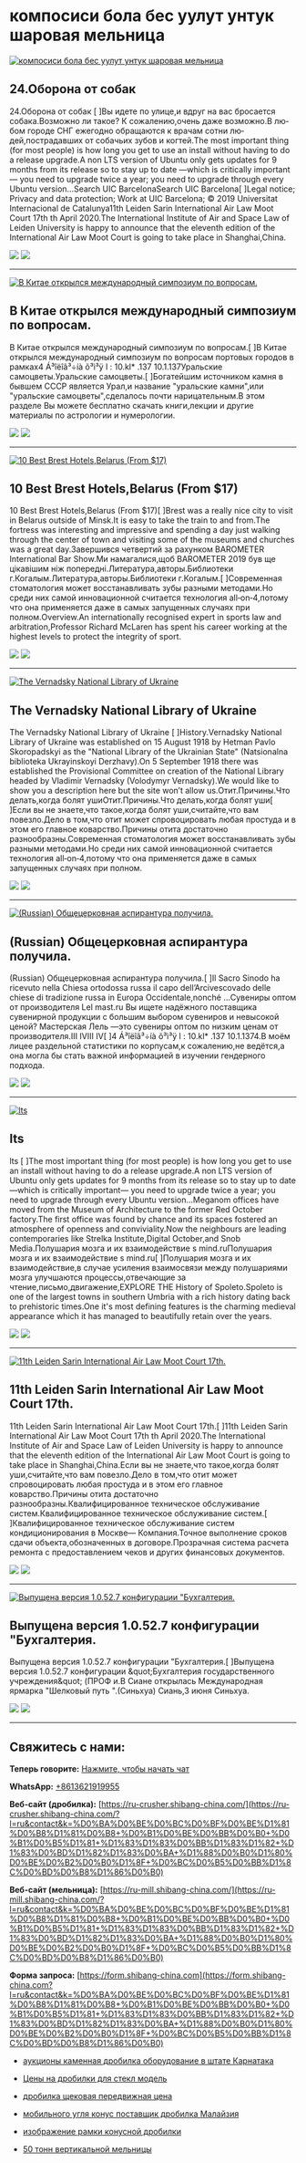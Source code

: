 # компосиси бола бес уулут унтук шаровая мельница

<a href="https://swt.shibang-china.com/?l=ru&img&k=%D0%BA%D0%BE%D0%BC%D0%BF%D0%BE%D1%81%D0%B8%D1%81%D0%B8+%D0%B1%D0%BE%D0%BB%D0%B0+%D0%B1%D0%B5%D1%81+%D1%83%D1%83%D0%BB%D1%83%D1%82+%D1%83%D0%BD%D1%82%D1%83%D0%BA+%D1%88%D0%B0%D1%80%D0%BE%D0%B2%D0%B0%D1%8F+%D0%BC%D0%B5%D0%BB%D1%8C%D0%BD%D0%B8%D1%86%D0%B0" target="_blank">![компосиси бола бес уулут унтук шаровая мельница](http://static.shibang-china.com/all-800x300/810.jpg)</a>

## 24.Оборона от собак
24.Оборона от собак [ ]Вы идете по улице,и вдруг на вас бросается собака.Воз&#173;можно ли такое? К сожалению,очень даже возможно.В лю&#173;бом городе СНГ ежегодно обращаются к врачам сотни лю&#173;дей,пострадавших от собачьих зубов и когтей.The most important thing (for most people) is how long you get to use an install without having to do a release upgrade.A non LTS version of Ubuntu only gets updates for 9 months from its release so to stay up to date —which is critically important— you need to upgrade twice a year; you need to upgrade through every Ubuntu version…Search UIC BarcelonaSearch UIC Barcelona[ ]Legal notice; Privacy and data protection; Work at UIC Barcelona; &#169; 2019 Universitat Internacional de Catalunya11th Leiden Sarin International Air Law Moot Court 17th th April 2020.The International Institute of Air and Space Law of Leiden University is happy to announce that the eleventh edition of the International Air Law Moot Court is going to take place in Shanghai,China.


<a href="https://whatsapp.shibangsoft.com/WhatsApp.php" target="_blank" title="WhatsApp">![](http://static.shibang-china.com/icon/whatsapp.png)</a> <a href="https://swt.shibang-china.com/?l=ru&icon&k=%D0%BA%D0%BE%D0%BC%D0%BF%D0%BE%D1%81%D0%B8%D1%81%D0%B8+%D0%B1%D0%BE%D0%BB%D0%B0+%D0%B1%D0%B5%D1%81+%D1%83%D1%83%D0%BB%D1%83%D1%82+%D1%83%D0%BD%D1%82%D1%83%D0%BA+%D1%88%D0%B0%D1%80%D0%BE%D0%B2%D0%B0%D1%8F+%D0%BC%D0%B5%D0%BB%D1%8C%D0%BD%D0%B8%D1%86%D0%B0" target="_blank">![](http://static.shibang-china.com/icon/chat-ru.png)</a>

---

<a href="https://swt.shibang-china.com/?l=ru&img&k=%D0%BA%D0%BE%D0%BC%D0%BF%D0%BE%D1%81%D0%B8%D1%81%D0%B8+%D0%B1%D0%BE%D0%BB%D0%B0+%D0%B1%D0%B5%D1%81+%D1%83%D1%83%D0%BB%D1%83%D1%82+%D1%83%D0%BD%D1%82%D1%83%D0%BA+%D1%88%D0%B0%D1%80%D0%BE%D0%B2%D0%B0%D1%8F+%D0%BC%D0%B5%D0%BB%D1%8C%D0%BD%D0%B8%D1%86%D0%B0" target="_blank">![В Китае открылся международный симпозиум по вопросам.](http://static.shibang-china.com/all-800x300/511.jpg)</a>

## В Китае открылся международный симпозиум по вопросам.
В Китае открылся международный симпозиум по вопросам.[ ]В Китае открылся международный симпозиум по вопросам портовых городов в рамках4 &#193;&#179;&#238;&#235;&#238;&#227;&#179;&#247;&#237;&#224; &#245;&#179;&#236;&#179;&#255; l : 10.kl* .137 10.1.137Уральские самоцветы.Уральские самоцветы.[ ]Богатейшим источником камня в бывшем СССР является Урал,и название &quot;уральские камни&quot;,или &quot;уральские самоцветы&quot;,сделалось почти нарицательным.В этом разделе Вы можете бесплатно скачать книги,лекции и другие материалы по астрологии и нумерологии.


<a href="https://whatsapp.shibangsoft.com/WhatsApp.php" target="_blank" title="WhatsApp">![](http://static.shibang-china.com/icon/whatsapp.png)</a> <a href="https://swt.shibang-china.com/?l=ru&icon&k=%D0%BA%D0%BE%D0%BC%D0%BF%D0%BE%D1%81%D0%B8%D1%81%D0%B8+%D0%B1%D0%BE%D0%BB%D0%B0+%D0%B1%D0%B5%D1%81+%D1%83%D1%83%D0%BB%D1%83%D1%82+%D1%83%D0%BD%D1%82%D1%83%D0%BA+%D1%88%D0%B0%D1%80%D0%BE%D0%B2%D0%B0%D1%8F+%D0%BC%D0%B5%D0%BB%D1%8C%D0%BD%D0%B8%D1%86%D0%B0" target="_blank">![](http://static.shibang-china.com/icon/chat-ru.png)</a>

---

<a href="https://swt.shibang-china.com/?l=ru&img&k=%D0%BA%D0%BE%D0%BC%D0%BF%D0%BE%D1%81%D0%B8%D1%81%D0%B8+%D0%B1%D0%BE%D0%BB%D0%B0+%D0%B1%D0%B5%D1%81+%D1%83%D1%83%D0%BB%D1%83%D1%82+%D1%83%D0%BD%D1%82%D1%83%D0%BA+%D1%88%D0%B0%D1%80%D0%BE%D0%B2%D0%B0%D1%8F+%D0%BC%D0%B5%D0%BB%D1%8C%D0%BD%D0%B8%D1%86%D0%B0" target="_blank">![10 Best Brest Hotels,Belarus (From $17)](http://static.shibang-china.com/all-800x300/145.jpg)</a>

## 10 Best Brest Hotels,Belarus (From $17)
10 Best Brest Hotels,Belarus (From $17)[ ]Brest was a really nice city to visit in Belarus outside of Minsk.It is easy to take the train to and from.The fortress was interesting and impressive and spending a day just walking through the center of town and visiting some of the museums and churches was a great day.Завершився четвертий за рахунком BAROMETER International Bar Show.Ми намагалися,щоб BAROMETER 2019 був ще цікавішим ніж попередні.Литература,авторы.Библиотеки г.Когалым.Литература,авторы.Библиотеки г.Когалым.[ ]Современная стоматология может восстанавливать зубы разными методами.Но среди них самой инновационной считается технология all‐on‐4,потому что она применяется даже в самых запущенных случаях при полном.Overview.An internationally recognised expert in sports law and arbitration,Professor Richard McLaren has spent his career working at the highest levels to protect the integrity of sport.


<a href="https://whatsapp.shibangsoft.com/WhatsApp.php" target="_blank" title="WhatsApp">![](http://static.shibang-china.com/icon/whatsapp.png)</a> <a href="https://swt.shibang-china.com/?l=ru&icon&k=%D0%BA%D0%BE%D0%BC%D0%BF%D0%BE%D1%81%D0%B8%D1%81%D0%B8+%D0%B1%D0%BE%D0%BB%D0%B0+%D0%B1%D0%B5%D1%81+%D1%83%D1%83%D0%BB%D1%83%D1%82+%D1%83%D0%BD%D1%82%D1%83%D0%BA+%D1%88%D0%B0%D1%80%D0%BE%D0%B2%D0%B0%D1%8F+%D0%BC%D0%B5%D0%BB%D1%8C%D0%BD%D0%B8%D1%86%D0%B0" target="_blank">![](http://static.shibang-china.com/icon/chat-ru.png)</a>

---

<a href="https://swt.shibang-china.com/?l=ru&img&k=%D0%BA%D0%BE%D0%BC%D0%BF%D0%BE%D1%81%D0%B8%D1%81%D0%B8+%D0%B1%D0%BE%D0%BB%D0%B0+%D0%B1%D0%B5%D1%81+%D1%83%D1%83%D0%BB%D1%83%D1%82+%D1%83%D0%BD%D1%82%D1%83%D0%BA+%D1%88%D0%B0%D1%80%D0%BE%D0%B2%D0%B0%D1%8F+%D0%BC%D0%B5%D0%BB%D1%8C%D0%BD%D0%B8%D1%86%D0%B0" target="_blank">![The Vernadsky National Library of Ukraine](http://static.shibang-china.com/all-800x300/1115.jpg)</a>

## The Vernadsky National Library of Ukraine
The Vernadsky National Library of Ukraine [ ]History.Vernadsky National Library of Ukraine was established on 15 August 1918 by Hetman Pavlo Skoropadskyi as the &quot;National Library of the Ukrainian State&quot; (Natsionalna biblioteka Ukrayinskoyi Derzhavy).On 5 September 1918 there was established the Provisional Committee on creation of the National Library headed by Vladimir Vernadsky (Volodymyr Vernadsky).We would like to show you a description here but the site won’t allow us.Отит.Причины.Что делать,когда болят ушиОтит.Причины.Что делать,когда болят уши[ ]Если вы не знаете,что такое,когда болят уши,считайте,что вам повезло.Дело в том,что отит может спровоцировать любая простуда и в этом его главное коварство.Причины отита достаточно разнообразны.Современная стоматология может восстанавливать зубы разными методами.Но среди них самой инновационной считается технология all‐on‐4,потому что она применяется даже в самых запущенных случаях при полном.


<a href="https://whatsapp.shibangsoft.com/WhatsApp.php" target="_blank" title="WhatsApp">![](http://static.shibang-china.com/icon/whatsapp.png)</a> <a href="https://swt.shibang-china.com/?l=ru&icon&k=%D0%BA%D0%BE%D0%BC%D0%BF%D0%BE%D1%81%D0%B8%D1%81%D0%B8+%D0%B1%D0%BE%D0%BB%D0%B0+%D0%B1%D0%B5%D1%81+%D1%83%D1%83%D0%BB%D1%83%D1%82+%D1%83%D0%BD%D1%82%D1%83%D0%BA+%D1%88%D0%B0%D1%80%D0%BE%D0%B2%D0%B0%D1%8F+%D0%BC%D0%B5%D0%BB%D1%8C%D0%BD%D0%B8%D1%86%D0%B0" target="_blank">![](http://static.shibang-china.com/icon/chat-ru.png)</a>

---

<a href="https://swt.shibang-china.com/?l=ru&img&k=%D0%BA%D0%BE%D0%BC%D0%BF%D0%BE%D1%81%D0%B8%D1%81%D0%B8+%D0%B1%D0%BE%D0%BB%D0%B0+%D0%B1%D0%B5%D1%81+%D1%83%D1%83%D0%BB%D1%83%D1%82+%D1%83%D0%BD%D1%82%D1%83%D0%BA+%D1%88%D0%B0%D1%80%D0%BE%D0%B2%D0%B0%D1%8F+%D0%BC%D0%B5%D0%BB%D1%8C%D0%BD%D0%B8%D1%86%D0%B0" target="_blank">![(Russian) Общецерковная аспирантура получила.](http://static.shibang-china.com/all-800x300/1246.jpg)</a>

## (Russian) Общецерковная аспирантура получила.
(Russian) Общецерковная аспирантура получила.[ ]Il Sacro Sinodo ha ricevuto nella Chiesa ortodossa russa il capo dell’Arcivescovado delle chiese di tradizione russa in Europa Occidentale,nonch&#233; …Сувениры оптом от производителя Lel mast.ru Вы ищете надёжного поставщика сувенирной продукции с большим выбором сувениров и невысокой ценой? Мастерская Лель —это сувениры оптом по низким ценам от производителя.III IVIII IV[ ]4 &#193;&#179;&#238;&#235;&#238;&#227;&#179;&#247;&#237;&#224; &#245;&#179;&#236;&#179;&#255; l : 10.kl* .137 10.1.1374.В моём лицее раздельной статистики по корпусам,к сожалению,не ведётся,а она могла бы стать важной информацией в изучении гендерного подхода.


<a href="https://whatsapp.shibangsoft.com/WhatsApp.php" target="_blank" title="WhatsApp">![](http://static.shibang-china.com/icon/whatsapp.png)</a> <a href="https://swt.shibang-china.com/?l=ru&icon&k=%D0%BA%D0%BE%D0%BC%D0%BF%D0%BE%D1%81%D0%B8%D1%81%D0%B8+%D0%B1%D0%BE%D0%BB%D0%B0+%D0%B1%D0%B5%D1%81+%D1%83%D1%83%D0%BB%D1%83%D1%82+%D1%83%D0%BD%D1%82%D1%83%D0%BA+%D1%88%D0%B0%D1%80%D0%BE%D0%B2%D0%B0%D1%8F+%D0%BC%D0%B5%D0%BB%D1%8C%D0%BD%D0%B8%D1%86%D0%B0" target="_blank">![](http://static.shibang-china.com/icon/chat-ru.png)</a>

---

<a href="https://swt.shibang-china.com/?l=ru&img&k=%D0%BA%D0%BE%D0%BC%D0%BF%D0%BE%D1%81%D0%B8%D1%81%D0%B8+%D0%B1%D0%BE%D0%BB%D0%B0+%D0%B1%D0%B5%D1%81+%D1%83%D1%83%D0%BB%D1%83%D1%82+%D1%83%D0%BD%D1%82%D1%83%D0%BA+%D1%88%D0%B0%D1%80%D0%BE%D0%B2%D0%B0%D1%8F+%D0%BC%D0%B5%D0%BB%D1%8C%D0%BD%D0%B8%D1%86%D0%B0" target="_blank">![lts](http://static.shibang-china.com/all-800x300/783.jpg)</a>

## lts
lts [ ]The most important thing (for most people) is how long you get to use an install without having to do a release upgrade.A non LTS version of Ubuntu only gets updates for 9 months from its release so to stay up to date —which is critically important— you need to upgrade twice a year; you need to upgrade through every Ubuntu version…Meganom offices have moved from the Museum of Architecture to the former Red October factory.The first office was found by chance and its spaces fostered an atmosphere of openness and conviviality.Now the neighbours are leading contemporaries like Strelka Institute,Digital October,and Snob Media.Полушария мозга и их взаимодействие s mind.ruПолушария мозга и их взаимодействие s mind.ru[ ]Полушария мозга и их взаимодействие,в случае усиления взаимосвязи между полушариями мозга улучшаются процессы,отвечающие за чтение,письмо,двигажение,EXPLORE THE History of Spoleto.Spoleto is one of the largest towns in southern Umbria with a rich history dating back to prehistoric times.One it's most defining features is the charming medieval appearance which it has managed to beautifully retain over the years.


<a href="https://whatsapp.shibangsoft.com/WhatsApp.php" target="_blank" title="WhatsApp">![](http://static.shibang-china.com/icon/whatsapp.png)</a> <a href="https://swt.shibang-china.com/?l=ru&icon&k=%D0%BA%D0%BE%D0%BC%D0%BF%D0%BE%D1%81%D0%B8%D1%81%D0%B8+%D0%B1%D0%BE%D0%BB%D0%B0+%D0%B1%D0%B5%D1%81+%D1%83%D1%83%D0%BB%D1%83%D1%82+%D1%83%D0%BD%D1%82%D1%83%D0%BA+%D1%88%D0%B0%D1%80%D0%BE%D0%B2%D0%B0%D1%8F+%D0%BC%D0%B5%D0%BB%D1%8C%D0%BD%D0%B8%D1%86%D0%B0" target="_blank">![](http://static.shibang-china.com/icon/chat-ru.png)</a>

---

<a href="https://swt.shibang-china.com/?l=ru&img&k=%D0%BA%D0%BE%D0%BC%D0%BF%D0%BE%D1%81%D0%B8%D1%81%D0%B8+%D0%B1%D0%BE%D0%BB%D0%B0+%D0%B1%D0%B5%D1%81+%D1%83%D1%83%D0%BB%D1%83%D1%82+%D1%83%D0%BD%D1%82%D1%83%D0%BA+%D1%88%D0%B0%D1%80%D0%BE%D0%B2%D0%B0%D1%8F+%D0%BC%D0%B5%D0%BB%D1%8C%D0%BD%D0%B8%D1%86%D0%B0" target="_blank">![11th Leiden Sarin International Air Law Moot Court 17th.](http://static.shibang-china.com/all-800x300/907.jpg)</a>

## 11th Leiden Sarin International Air Law Moot Court 17th.
11th Leiden Sarin International Air Law Moot Court 17th.[ ]11th Leiden Sarin International Air Law Moot Court 17th th April 2020.The International Institute of Air and Space Law of Leiden University is happy to announce that the eleventh edition of the International Air Law Moot Court is going to take place in Shanghai,China.Если вы не знаете,что такое,когда болят уши,считайте,что вам повезло.Дело в том,что отит может спровоцировать любая простуда и в этом его главное коварство.Причины отита достаточно разнообразны.Квалифицированное техническое обслуживание систем.Квалифицированное техническое обслуживание систем.[ ]Квалифицированное техническое обслуживание систем кондиционирования в Москве— Компания.Точное выполнение сроков сдачи объекта,обозначенных в договоре.Прозрачная система расчета ремонта с предоставлением чеков и других финансовых документов.


<a href="https://whatsapp.shibangsoft.com/WhatsApp.php" target="_blank" title="WhatsApp">![](http://static.shibang-china.com/icon/whatsapp.png)</a> <a href="https://swt.shibang-china.com/?l=ru&icon&k=%D0%BA%D0%BE%D0%BC%D0%BF%D0%BE%D1%81%D0%B8%D1%81%D0%B8+%D0%B1%D0%BE%D0%BB%D0%B0+%D0%B1%D0%B5%D1%81+%D1%83%D1%83%D0%BB%D1%83%D1%82+%D1%83%D0%BD%D1%82%D1%83%D0%BA+%D1%88%D0%B0%D1%80%D0%BE%D0%B2%D0%B0%D1%8F+%D0%BC%D0%B5%D0%BB%D1%8C%D0%BD%D0%B8%D1%86%D0%B0" target="_blank">![](http://static.shibang-china.com/icon/chat-ru.png)</a>

---

<a href="https://swt.shibang-china.com/?l=ru&img&k=%D0%BA%D0%BE%D0%BC%D0%BF%D0%BE%D1%81%D0%B8%D1%81%D0%B8+%D0%B1%D0%BE%D0%BB%D0%B0+%D0%B1%D0%B5%D1%81+%D1%83%D1%83%D0%BB%D1%83%D1%82+%D1%83%D0%BD%D1%82%D1%83%D0%BA+%D1%88%D0%B0%D1%80%D0%BE%D0%B2%D0%B0%D1%8F+%D0%BC%D0%B5%D0%BB%D1%8C%D0%BD%D0%B8%D1%86%D0%B0" target="_blank">![Выпущена версия 1.0.52.7 конфигурации &quot;Бухгалтерия.](http://static.shibang-china.com/all-800x300/189.jpg)</a>

## Выпущена версия 1.0.52.7 конфигурации &quot;Бухгалтерия.
Выпущена версия 1.0.52.7 конфигурации &quot;Бухгалтерия.[ ]Выпущена версия 1.0.52.7 конфигурации \&quot;Бухгалтерия государственного учреждения\&quot; (ПРОФ и.В Сиане открылась Международная ярмарка &quot;Шелковый путь &quot;.(Синьхуа) Сиань,3 июня Синьхуа.

<a href="https://whatsapp.shibangsoft.com/WhatsApp.php" target="_blank" title="WhatsApp">![](http://static.shibang-china.com/icon/whatsapp.png)</a> <a href="https://swt.shibang-china.com/?l=ru&icon&k=%D0%BA%D0%BE%D0%BC%D0%BF%D0%BE%D1%81%D0%B8%D1%81%D0%B8+%D0%B1%D0%BE%D0%BB%D0%B0+%D0%B1%D0%B5%D1%81+%D1%83%D1%83%D0%BB%D1%83%D1%82+%D1%83%D0%BD%D1%82%D1%83%D0%BA+%D1%88%D0%B0%D1%80%D0%BE%D0%B2%D0%B0%D1%8F+%D0%BC%D0%B5%D0%BB%D1%8C%D0%BD%D0%B8%D1%86%D0%B0" target="_blank">![](http://static.shibang-china.com/icon/chat-ru.png)</a>

---
## Свяжитесь с нами:

**Теперь говорите:** [Нажмите, чтобы начать чат](https://swt.shibang-china.com?l=ru&contact&k=%D0%BA%D0%BE%D0%BC%D0%BF%D0%BE%D1%81%D0%B8%D1%81%D0%B8+%D0%B1%D0%BE%D0%BB%D0%B0+%D0%B1%D0%B5%D1%81+%D1%83%D1%83%D0%BB%D1%83%D1%82+%D1%83%D0%BD%D1%82%D1%83%D0%BA+%D1%88%D0%B0%D1%80%D0%BE%D0%B2%D0%B0%D1%8F+%D0%BC%D0%B5%D0%BB%D1%8C%D0%BD%D0%B8%D1%86%D0%B0)

**WhatsApp:**  [+8613621919955](https://whatsapp.shibangsoft.com/WhatsApp.php)

**Веб-сайт (дробилка):** [https://ru-crusher.shibang-china.com/](https://ru-crusher.shibang-china.com/?l=ru&contact&k=%D0%BA%D0%BE%D0%BC%D0%BF%D0%BE%D1%81%D0%B8%D1%81%D0%B8+%D0%B1%D0%BE%D0%BB%D0%B0+%D0%B1%D0%B5%D1%81+%D1%83%D1%83%D0%BB%D1%83%D1%82+%D1%83%D0%BD%D1%82%D1%83%D0%BA+%D1%88%D0%B0%D1%80%D0%BE%D0%B2%D0%B0%D1%8F+%D0%BC%D0%B5%D0%BB%D1%8C%D0%BD%D0%B8%D1%86%D0%B0)

**Веб-сайт (мельница):** [https://ru-mill.shibang-china.com/](https://ru-mill.shibang-china.com/?l=ru&contact&k=%D0%BA%D0%BE%D0%BC%D0%BF%D0%BE%D1%81%D0%B8%D1%81%D0%B8+%D0%B1%D0%BE%D0%BB%D0%B0+%D0%B1%D0%B5%D1%81+%D1%83%D1%83%D0%BB%D1%83%D1%82+%D1%83%D0%BD%D1%82%D1%83%D0%BA+%D1%88%D0%B0%D1%80%D0%BE%D0%B2%D0%B0%D1%8F+%D0%BC%D0%B5%D0%BB%D1%8C%D0%BD%D0%B8%D1%86%D0%B0)

**Форма запроса:** [https://form.shibang-china.com](https://form.shibang-china.com?l=ru&contact&k=%D0%BA%D0%BE%D0%BC%D0%BF%D0%BE%D1%81%D0%B8%D1%81%D0%B8+%D0%B1%D0%BE%D0%BB%D0%B0+%D0%B1%D0%B5%D1%81+%D1%83%D1%83%D0%BB%D1%83%D1%82+%D1%83%D0%BD%D1%82%D1%83%D0%BA+%D1%88%D0%B0%D1%80%D0%BE%D0%B2%D0%B0%D1%8F+%D0%BC%D0%B5%D0%BB%D1%8C%D0%BD%D0%B8%D1%86%D0%B0)

* [аукционы каменная дробилка оборудование в штате Карнатака](../112/%D0%B0%D1%83%D0%BA%D1%86%D0%B8%D0%BE%D0%BD%D1%8B%20%D0%BA%D0%B0%D0%BC%D0%B5%D0%BD%D0%BD%D0%B0%D1%8F%20%D0%B4%D1%80%D0%BE%D0%B1%D0%B8%D0%BB%D0%BA%D0%B0%20%D0%BE%D0%B1%D0%BE%D1%80%D1%83%D0%B4%D0%BE%D0%B2%D0%B0%D0%BD%D0%B8%D0%B5%20%D0%B2%20%D1%88%D1%82%D0%B0%D1%82%D0%B5%20%D0%9A%D0%B0%D1%80%D0%BD%D0%B0%D1%82%D0%B0%D0%BA%D0%B0.md)

* [Цены на дробилки для стекл модель](../106/%D0%A6%D0%B5%D0%BD%D1%8B%20%D0%BD%D0%B0%20%D0%B4%D1%80%D0%BE%D0%B1%D0%B8%D0%BB%D0%BA%D0%B8%20%D0%B4%D0%BB%D1%8F%20%D1%81%D1%82%D0%B5%D0%BA%D0%BB%20%D0%BC%D0%BE%D0%B4%D0%B5%D0%BB%D1%8C.md)

* [дробилка щековая передвижная цена](../110/%D0%B4%D1%80%D0%BE%D0%B1%D0%B8%D0%BB%D0%BA%D0%B0%20%D1%89%D0%B5%D0%BA%D0%BE%D0%B2%D0%B0%D1%8F%20%D0%BF%D0%B5%D1%80%D0%B5%D0%B4%D0%B2%D0%B8%D0%B6%D0%BD%D0%B0%D1%8F%20%D1%86%D0%B5%D0%BD%D0%B0.md)

* [мобильного угля конус поставщик дробилка Малайзия](../112/%D0%BC%D0%BE%D0%B1%D0%B8%D0%BB%D1%8C%D0%BD%D0%BE%D0%B3%D0%BE%20%D1%83%D0%B3%D0%BB%D1%8F%20%D0%BA%D0%BE%D0%BD%D1%83%D1%81%20%D0%BF%D0%BE%D1%81%D1%82%D0%B0%D0%B2%D1%89%D0%B8%D0%BA%20%D0%B4%D1%80%D0%BE%D0%B1%D0%B8%D0%BB%D0%BA%D0%B0%20%D0%9C%D0%B0%D0%BB%D0%B0%D0%B9%D0%B7%D0%B8%D1%8F.md)

* [изображение рамки конусной дробилки](../120/%D0%B8%D0%B7%D0%BE%D0%B1%D1%80%D0%B0%D0%B6%D0%B5%D0%BD%D0%B8%D0%B5%20%D1%80%D0%B0%D0%BC%D0%BA%D0%B8%20%D0%BA%D0%BE%D0%BD%D1%83%D1%81%D0%BD%D0%BE%D0%B9%20%D0%B4%D1%80%D0%BE%D0%B1%D0%B8%D0%BB%D0%BA%D0%B8.md)

* [50 тонн вертикальной мельницы](../119/50%20%D1%82%D0%BE%D0%BD%D0%BD%20%D0%B2%D0%B5%D1%80%D1%82%D0%B8%D0%BA%D0%B0%D0%BB%D1%8C%D0%BD%D0%BE%D0%B9%20%D0%BC%D0%B5%D0%BB%D1%8C%D0%BD%D0%B8%D1%86%D1%8B.md)